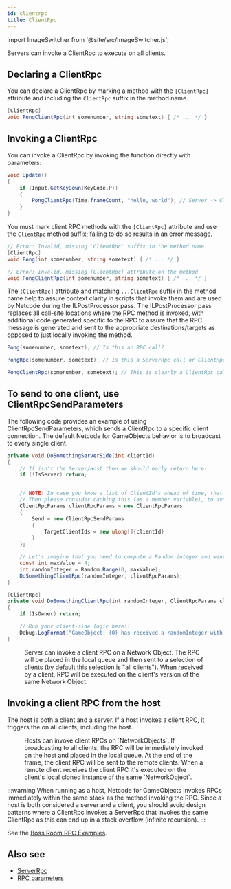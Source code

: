 ```yaml
---
id: clientrpc
title: ClientRpc
---
```

import ImageSwitcher from '@site/src/ImageSwitcher.js';


Servers can invoke a ClientRpc to execute on all clients.

<figure>
<ImageSwitcher 
lightImageSrc="/img/sequence_diagrams/RPCs/ClientRPCs.png?text=LightMode"
darkImageSrc="/img/sequence_diagrams/RPCs/ClientRPCs_Dark.png?text=DarkMode"/>
</figure>



## Declaring a ClientRpc

You can declare a ClientRpc by marking a method with the `[ClientRpc]` attribute and including the `ClientRpc` suffix in the method name.

```csharp
[ClientRpc]
void PongClientRpc(int somenumber, string sometext) { /* ... */ }
```

## Invoking a ClientRpc

You can invoke a ClientRpc by invoking the function directly with parameters:

```csharp
void Update()
{
    if (Input.GetKeyDown(KeyCode.P))
    {
        PongClientRpc(Time.frameCount, "hello, world"); // Server -> Client
    }
}
```

You must mark client RPC methods with the `[ClientRpc]` attribute and use the `ClientRpc` method suffix; failing to do so results in an error message.

```csharp
// Error: Invalid, missing 'ClientRpc' suffix in the method name
[ClientRpc]
void Pong(int somenumber, string sometext) { /* ... */ }

// Error: Invalid, missing [ClientRpc] attribute on the method
void PongClientRpc(int somenumber, string sometext) { /* ... */ }
```

The `[ClientRpc]` attribute and matching `...ClientRpc` suffix in the method name help to assure context clarity in scripts that invoke them and are used by Netcode during the ILPostProcessor pass. The ILPostProcessor pass replaces all call-site locations where the RPC method is invoked, with additional code generated specific to the RPC to assure that the RPC message is generated and sent to the appropriate destinations/targets as opposed to just locally invoking the method.

```csharp
Pong(somenumber, sometext); // Is this an RPC call?

PongRpc(somenumber, sometext); // Is this a ServerRpc call or ClientRpc call?

PongClientRpc(somenumber, sometext); // This is clearly a ClientRpc call
```

## To send to one client, use ClientRpcSendParameters

The following code provides an example of using ClientRpcSendParameters, which sends a ClientRpc to a specific client connection. The default Netcode for GameObjects behavior is to broadcast to every single client.

```csharp
private void DoSomethingServerSide(int clientId)
{
    // If isn't the Server/Host then we should early return here!
    if (!IsServer) return;


    // NOTE! In case you know a list of ClientId's ahead of time, that does not need change,
    // Then please consider caching this (as a member variable), to avoid Allocating Memory every time you run this function
    ClientRpcParams clientRpcParams = new ClientRpcParams
    {
        Send = new ClientRpcSendParams
        {
            TargetClientIds = new ulong[]{clientId}
        }
    };

    // Let's imagine that you need to compute a Random integer and want to send that to a client
    const int maxValue = 4;
    int randomInteger = Random.Range(0, maxValue);
    DoSomethingClientRpc(randomInteger, clientRpcParams);
}

[ClientRpc]
private void DoSomethingClientRpc(int randomInteger, ClientRpcParams clientRpcParams = default)
{
    if (IsOwner) return;

    // Run your client-side logic here!!
    Debug.LogFormat("GameObject: {0} has received a randomInteger with value: {1}", gameObject.name, randomInteger);
}
```

<figure>
<ImageSwitcher 
lightImageSrc="/img/sequence_diagrams/RPCs/ClientRPCs_CertainClients.png?text=LightMode"
darkImageSrc="/img/sequence_diagrams/RPCs/ClientRPCs_CertainClients_Dark.png?text=DarkMode"/>
 <figcaption>Server can invoke a client RPC on a Network Object. The RPC will be placed in the local queue and then sent to a selection of clients (by default this selection is "all clients"). When received by a client, RPC will be executed on the client's version of the same Network Object.</figcaption>
</figure>

## Invoking a client RPC from the host

The host is both a client and a server. If a host invokes a client RPC, it triggers the on all clients, including the host.


<figure>
<ImageSwitcher 
lightImageSrc="/img/sequence_diagrams/RPCs/ClientRPCs_ClientHosts_CalledByClientHost.png?text=LightMode"
darkImageSrc="/img/sequence_diagrams/RPCs/ClientRPCs_ClientHosts_CalledByClientHost_Dark.png?text=DarkMode"/>
 <figcaption>Hosts can invoke client RPCs on `NetworkObjects`. If broadcasting to all clients, the RPC will be immediately invoked on the host and placed in the local queue. At the end of the frame, the client RPC will be sent to the remote clients. When a remote client receives the client RPC it's executed on the client's local cloned instance of the same `NetworkObject`.</figcaption>
</figure>

:::warning
When running as a host, Netcode for GameObjects invokes RPCs immediately within the same stack as the method invoking the RPC. Since a host is both considered a server and a client, you should avoid design patterns where a ClientRpc invokes a ServerRpc that invokes the same ClientRpc as this can end up in a stack overflow (infinite recursion).
:::

See the [Boss Room RPC Examples](../../learn/bossroom/bossroom-actions.md).


## Also see

* [ServerRpc](serverrpc.md)
* [RPC parameters](rpc-params.md)
